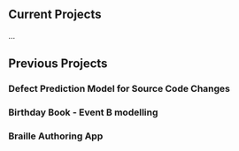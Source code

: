 ## Current Projects

...

## Previous Projects

### Defect Prediction Model for Source Code Changes

### Birthday Book - Event B modelling

### Braille Authoring App


